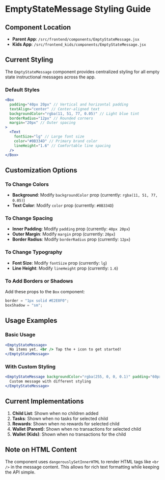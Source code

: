 # EmptyStateMessage Styling Guide

## Component Location

- **Parent App**: `/src/frontend/components/EmptyStateMessage.jsx`
- **Kids App**: `/src/frontend_kids/components/EmptyStateMessage.jsx`

## Current Styling

The `EmptyStateMessage` component provides centralized styling for all empty state instructional messages across the app.

### Default Styles

```jsx
<Box
  padding="40px 20px" // Vertical and horizontal padding
  textAlign="center" // Center-aligned text
  backgroundColor="rgba(11, 51, 77, 0.05)" // Light blue tint
  borderRadius="12px" // Rounded corners
  margin="20px" // Outer spacing
>
  <Text
    fontSize="lg" // Large font size
    color="#0B334D" // Primary brand color
    lineHeight="1.6" // Comfortable line spacing
  />
</Box>
```

## Customization Options

### To Change Colors

- **Background**: Modify `backgroundColor` prop (currently: `rgba(11, 51, 77, 0.05)`)
- **Text Color**: Modify `color` prop (currently: `#0B334D`)

### To Change Spacing

- **Inner Padding**: Modify `padding` prop (currently: `40px 20px`)
- **Outer Margin**: Modify `margin` prop (currently: `20px`)
- **Border Radius**: Modify `borderRadius` prop (currently: `12px`)

### To Change Typography

- **Font Size**: Modify `fontSize` prop (currently: `lg`)
- **Line Height**: Modify `lineHeight` prop (currently: `1.6`)

### To Add Borders or Shadows

Add these props to the `Box` component:

```jsx
border = "1px solid #E2E8F0";
boxShadow = "sm";
```

## Usage Examples

### Basic Usage

```jsx
<EmptyStateMessage>
  No items yet. <br /> Tap the + icon to get started!
</EmptyStateMessage>
```

### With Custom Styling

```jsx
<EmptyStateMessage backgroundColor="rgba(255, 0, 0, 0.1)" padding="60px 30px">
  Custom message with different styling
</EmptyStateMessage>
```

## Current Implementations

1. **Child List**: Shown when no children added
2. **Tasks**: Shown when no tasks for selected child
3. **Rewards**: Shown when no rewards for selected child
4. **Wallet (Parent)**: Shown when no transactions for selected child
5. **Wallet (Kids)**: Shown when no transactions for the child

## Note on HTML Content

The component uses `dangerouslySetInnerHTML` to render HTML tags like `<br />` in the message content. This allows for rich text formatting while keeping the API simple.
